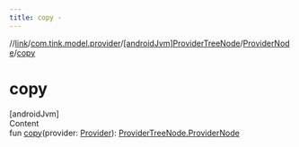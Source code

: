 ```yaml
---
title: copy -
---
```

//[link](../../../index.md)/[com.tink.model.provider](../../index.md)/[[androidJvm]ProviderTreeNode](../index.md)/[ProviderNode](index.md)/[copy](copy.md)



# copy  
[androidJvm]  
Content  
fun [copy](copy.md)(provider: [Provider](../../[android-jvm]-provider/index.md)): [ProviderTreeNode.ProviderNode](index.md)  



